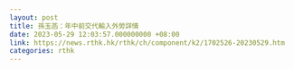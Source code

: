 ```yaml
---
layout: post
title: 孫玉菡：年中前交代輸入外勞詳情
date: 2023-05-29 12:03:57.000000000 +08:00
link: https://news.rthk.hk/rthk/ch/component/k2/1702526-20230529.htm
categories: rthk
---
```



